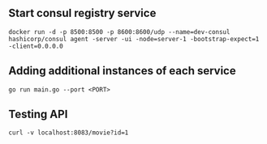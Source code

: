 ## Start consul registry service

    docker run -d -p 8500:8500 -p 8600:8600/udp --name=dev-consul hashicorp/consul agent -server -ui -node=server-1 -bootstrap-expect=1 -client=0.0.0.0

## Adding additional instances of each service

    go run main.go --port <PORT>

## Testing API

    curl -v localhost:8083/movie?id=1